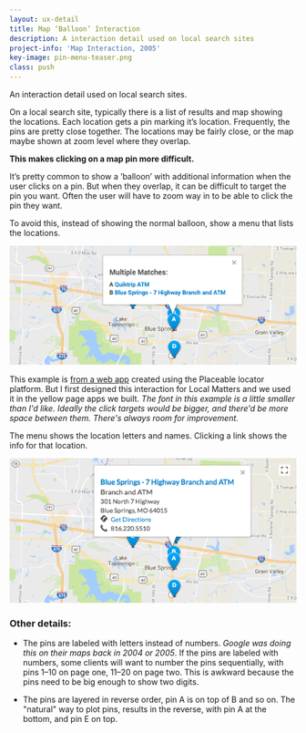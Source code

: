 ```yaml
---
layout: ux-detail
title: Map ‘Balloon’ Interaction 
description: A interaction detail used on local search sites
project-info: 'Map Interaction, 2005'
key-image: pin-menu-teaser.png
class: push
---
```


An interaction detail used on local search sites.

On a local search site, typically there is a list of results and map showing the locations. Each location gets a pin marking it’s location. Frequently, the pins are pretty close together. The locations may be fairly close, or the map maybe shown at zoom level where they overlap.

**This makes clicking on a map pin more difficult.** 

It’s pretty common to show a ’balloon’ with additional information when the user clicks on a pin. But when they overlap, it can be difficult to target the pin you want. Often the user will have to zoom way in to be able to click the pin they want.

To avoid this, instead of showing the normal balloon, show a menu that lists the locations.

<div class="ux-img">
	<img src="/img/ux/pin-menu-crop.png">
</div>

This example is [from a web app][umb] created using the Placeable locator platform. But I first designed this interaction for Local Matters and we used it in the yellow page apps we built. *The font in this example is a little smaller than I'd like. Ideally the click targets would be bigger, and there'd be more space between them. There's always room for improvement.*

The menu shows the location letters and names. Clicking a link shows the info for that location.

<div class="ux-img">
	<img src="/img/ux/pin-info-crop.png">
</div>

### Other details: 

- The pins are labeled with letters instead of numbers. *Google was doing this on their maps back in 2004 or 2005*. If the pins are labeled with numbers, some clients will want to number the pins sequentially, with pins 1–10 on page one, 11–20 on page two. This is awkward because the pins need to be big enough to show two digits.

- The pins are layered in reverse order, pin A is on top of B and so on. The "natural" way to plot pins, results in the reverse, with pin A at the bottom, and pin E on top.

[umb]: https://locations.umb.com/kansas-city-ks
